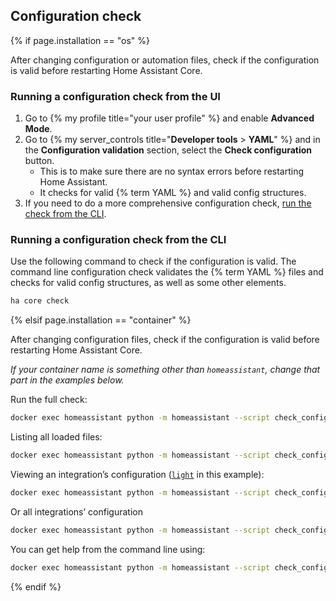 ## Configuration check

{% if page.installation == "os" %}

After changing configuration or automation files, check if the configuration is valid before restarting Home Assistant Core.

### Running a configuration check from the UI

1. Go to {% my profile title="your user profile" %} and enable **Advanced Mode**.
2. Go to {% my server_controls title="**Developer tools** > **YAML**" %} and in the **Configuration validation** section, select the **Check configuration** button.
   - This is to make sure there are no syntax errors before restarting Home Assistant.
   - It checks for valid {% term YAML %} and valid config structures.
3. If you need to do a more comprehensive configuration check, [run the check from the CLI](#to-run-a-configuration-check-from-the-cli).

### Running a configuration check from the CLI

Use the following command to check if the configuration is valid. The command line configuration check validates the {% term YAML %} files and checks for valid config structures, as well as some other elements.

```bash
ha core check
```

{% elsif page.installation == "container" %}

After changing configuration files, check if the configuration is valid before restarting Home Assistant Core.

_If your container name is something other than `homeassistant`, change that part in the examples below._

Run the full check:

```bash
docker exec homeassistant python -m homeassistant --script check_config --config /config
```

Listing all loaded files:

```bash
docker exec homeassistant python -m homeassistant --script check_config --files
```

Viewing an integration’s configuration ([`light`](/integrations/light) in this example):

```bash
docker exec homeassistant python -m homeassistant --script check_config --info light
```

Or all integrations’ configuration

```bash
docker exec homeassistant python -m homeassistant --script check_config --info all
```

You can get help from the command line using:

```bash
docker exec homeassistant python -m homeassistant --script check_config --help
```

{% endif %}
